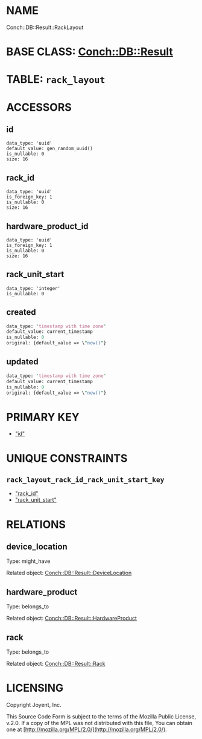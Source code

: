 # NAME

Conch::DB::Result::RackLayout

# BASE CLASS: [Conch::DB::Result](https://joyent.github.io/conch/modules/Conch::DB::Result)

# TABLE: `rack_layout`

# ACCESSORS

## id

```
data_type: 'uuid'
default_value: gen_random_uuid()
is_nullable: 0
size: 16
```

## rack\_id

```
data_type: 'uuid'
is_foreign_key: 1
is_nullable: 0
size: 16
```

## hardware\_product\_id

```
data_type: 'uuid'
is_foreign_key: 1
is_nullable: 0
size: 16
```

## rack\_unit\_start

```
data_type: 'integer'
is_nullable: 0
```

## created

```perl
data_type: 'timestamp with time zone'
default_value: current_timestamp
is_nullable: 0
original: {default_value => \"now()"}
```

## updated

```perl
data_type: 'timestamp with time zone'
default_value: current_timestamp
is_nullable: 0
original: {default_value => \"now()"}
```

# PRIMARY KEY

- ["id"](#id)

# UNIQUE CONSTRAINTS

## `rack_layout_rack_id_rack_unit_start_key`

- ["rack\_id"](#rack_id)
- ["rack\_unit\_start"](#rack_unit_start)

# RELATIONS

## device\_location

Type: might\_have

Related object: [Conch::DB::Result::DeviceLocation](https://joyent.github.io/conch/modules/Conch::DB::Result::DeviceLocation)

## hardware\_product

Type: belongs\_to

Related object: [Conch::DB::Result::HardwareProduct](https://joyent.github.io/conch/modules/Conch::DB::Result::HardwareProduct)

## rack

Type: belongs\_to

Related object: [Conch::DB::Result::Rack](https://joyent.github.io/conch/modules/Conch::DB::Result::Rack)

# LICENSING

Copyright Joyent, Inc.

This Source Code Form is subject to the terms of the Mozilla Public License,
v.2.0. If a copy of the MPL was not distributed with this file, You can obtain
one at [http://mozilla.org/MPL/2.0/](http://mozilla.org/MPL/2.0/).
